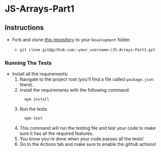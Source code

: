 # JS-Arrays-Part1

## Instructions

- Fork and clone [this repository](https://github.com/JoinCODED/JS-Arrays-Part1) to your `Development` folder.
  - ```bash
    git clone git@github.com:<your_username>/JS-Arrays-Part1.git
    ```

### Running The Tests

- Install all the requirements:
  1.  Navigate to the project root (you'll find a file called `package.json` there).
  2.  Install the requirements with the following command:
      ```bash
        npm install
      ```
  3.  Run the tests
      ```bash
        npm test
      ```
  4.  This command will run the testing file and test your code to make sure it has all the required features.
  5.  You know you're done when your code passes all the tests!
  6.  Go to the Actions tab and make sure to enable the github actions!
